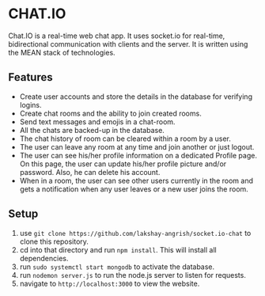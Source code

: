 # CHAT.IO

Chat.IO is a real-time web chat app. It uses socket.io for real-time, bidirectional communication with clients and the server. It is written using the MEAN stack of technologies.

## Features

- Create user accounts and store the details in the database for verifying logins.
- Create chat rooms and the ability to join created rooms.
- Send text messages and emojis in a chat-room.
- All the chats are backed-up in the database.
- The chat history of room can be cleared within a room by a user.
- The user can leave any room at any time and join another or just logout.
- The user can see his/her profile information on a dedicated Profile page. On this page, the user can update his/her profile picture and/or password. Also, he can delete his account.
- When in a room, the user can see other users currently in the room and gets a notification when any user leaves or a new user joins the room.

## Setup
1. use ``` git clone https://github.com/lakshay-angrish/socket.io-chat ``` to clone this repository.
2. cd into that directory and run ```npm install```. This will install all dependencies.
3. run ```sudo systemctl start mongodb``` to activate the database.
4. run ```nodemon server.js``` to run the node.js server to listen for requests.
5. navigate to ```http://localhost:3000``` to view the website.
